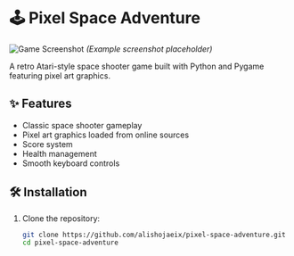 # 🕹️ Pixel Space Adventure

![Game Screenshot](https://i.imgur.com/pixelgame.png) *(Example screenshot placeholder)*

A retro Atari-style space shooter game built with Python and Pygame featuring pixel art graphics.

## ✨ Features
- Classic space shooter gameplay
- Pixel art graphics loaded from online sources
- Score system
- Health management
- Smooth keyboard controls

## 🛠️ Installation
1. Clone the repository:
   ```bash
   git clone https://github.com/alishojaeix/pixel-space-adventure.git
   cd pixel-space-adventure
